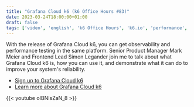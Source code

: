 ```yaml
---
title: "Grafana Cloud k6 (k6 Office Hours #83)"
date: 2023-03-24T18:00:00+01:00
draft: false
tags: ['video', 'english', 'k6 Office Hours', 'k6.io', 'performance', 'grafana', 'grafana labs', 'observability']
---
```

With the release of Grafana Cloud k6, you can get observability and performance testing in the same platform. Senior Product Manager Mark Meier and Frontend Lead Simon Legander join me to talk about what Grafana Cloud k6 is, how you can use it, and demonstrate what it can do to improve your system's reliability.

- [Sign up to Grafana Cloud k6](https://grafana.com/products/cloud/k6/)
- [Learn more about Grafana Cloud k6](https://grafana.com/docs/grafana-cloud/k6/)

{{< youtube oIBNIsZaN_8 >}}